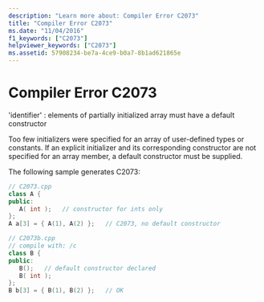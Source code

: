 ```yaml
---
description: "Learn more about: Compiler Error C2073"
title: "Compiler Error C2073"
ms.date: "11/04/2016"
f1_keywords: ["C2073"]
helpviewer_keywords: ["C2073"]
ms.assetid: 57908234-be7a-4ce9-b0a7-8b1ad621865e
---
```

# Compiler Error C2073

'identifier' : elements of partially initialized array must have a default constructor

Too few initializers were specified for an array of user-defined types or constants. If an explicit initializer and its corresponding constructor are not specified for an array member, a default constructor must be supplied.

The following sample generates C2073:

```cpp
// C2073.cpp
class A {
public:
   A( int );   // constructor for ints only
};
A a[3] = { A(1), A(2) };   // C2073, no default constructor
```

```cpp
// C2073b.cpp
// compile with: /c
class B {
public:
   B();   // default constructor declared
   B( int );
};
B b[3] = { B(1), B(2) };   // OK
```
